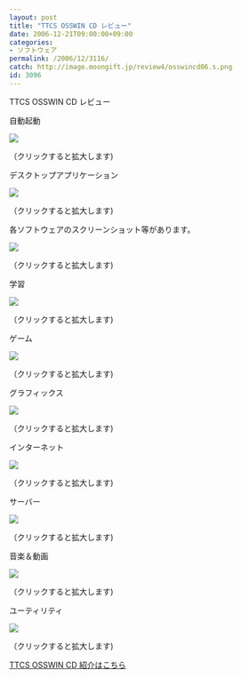 ```yaml
---
layout: post
title: "TTCS OSSWIN CD レビュー"
date: 2006-12-21T09:00:00+09:00
categories:
- ソフトウェア
permalink: /2006/12/3116/
catch: http://image.moongift.jp/review4/osswincd06.s.png
id: 3096
---
```

TTCS OSSWIN CD レビュー  
<!--more-->

自動起動

  

[![](http://image.moongift.jp/review4/osswincd01.s.png)](http://image.moongift.jp/review4/osswincd01.png)  
  
（クリックすると拡大します)

  

デスクトップアプリケーション

  

[![](http://image.moongift.jp/review4/osswincd02.s.png)](http://image.moongift.jp/review4/osswincd02.png)  
  
（クリックすると拡大します)

  

各ソフトウェアのスクリーンショット等があります。

  

[![](http://image.moongift.jp/review4/osswincd03.s.png)](http://image.moongift.jp/review4/osswincd03.png)  
  
（クリックすると拡大します)

  

学習

  

[![](http://image.moongift.jp/review4/osswincd04.s.png)](http://image.moongift.jp/review4/osswincd04.png)  
  
（クリックすると拡大します)

  

ゲーム

  

[![](http://image.moongift.jp/review4/osswincd05.s.png)](http://image.moongift.jp/review4/osswincd05.png)  
  
（クリックすると拡大します)

  

グラフィックス

  

[![](http://image.moongift.jp/review4/osswincd06.s.png)](http://image.moongift.jp/review4/osswincd06.png)  
  
（クリックすると拡大します)

  

インターネット

  

[![](http://image.moongift.jp/review4/osswincd07.s.png)](http://image.moongift.jp/review4/osswincd07.png)  
  
（クリックすると拡大します)

  

サーバー

  

[![](http://image.moongift.jp/review4/osswincd08.s.png)](http://image.moongift.jp/review4/osswincd08.png)  
  
（クリックすると拡大します)

  

音楽＆動画

  

[![](http://image.moongift.jp/review4/osswincd09.s.png)](http://image.moongift.jp/review4/osswincd09.png)  
  
（クリックすると拡大します)

  

ユーティリティ

  

[![](http://image.moongift.jp/review4/osswincd10.s.png)](http://image.moongift.jp/review4/osswincd10.png)  
  
（クリックすると拡大します)

  

[TTCS OSSWIN CD 紹介はこちら](http://oss.moongift.jp/intro/i-3108.html)

